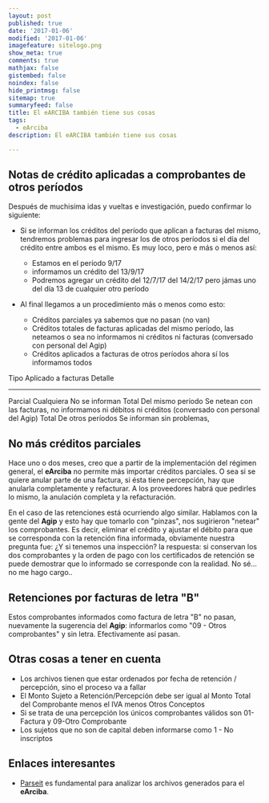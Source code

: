 ```yaml
---
layout: post
published: true
date: '2017-01-06'
modified: '2017-01-06'
imagefeature: sitelogo.png
show_meta: true
comments: true
mathjax: false
gistembed: false
noindex: false
hide_printmsg: false
sitemap: true
summaryfeed: false
title: El eARCIBA también tiene sus cosas
tags:
  - eArciba
description: El eARCIBA también tiene sus cosas

---
```

## Notas de crédito aplicadas a comprobantes de otros períodos

Después de muchisíma idas y vueltas e investigación, puedo confirmar lo siguiente:

* Si se informan los créditos del período que aplican a facturas del mismo,
  tendremos problemas para ingresar los de otros períodos si el día
  del crédito entre ambos es el mismo. Es muy loco, pero e más o menos así:
    * Estamos en el período 9/17
	* informamos un crédito del 13/9/17
	* Podremos agregar un crédito del 12/7/17 del 14/2/17 pero jámas uno del día 13 de cualquier otro período

* Al final llegamos a un procedimiento más o menos como esto:
  * Créditos parciales ya sabemos que no pasan (no van)
  * Créditos totales de facturas aplicadas del mismo período, las neteamos o sea no informamos ni créditos ni facturas (conversado con personal del Agip)
  * Créditos aplicados a facturas de otros períodos ahora sí los informamos todos

Tipo        Aplicado a facturas	 Detalle
----------- -------------------- -------------------------------
Parcial		Cualquiera           No se informan 
Total       Del mismo período    Se netean con las facturas, no informamos ni débitos ni créditos (conversado con personal del Agip)
Total       De otros períodos    Se informan sin problemas, 

## No más créditos parciales

Hace uno o dos meses, creo que a partir de la implementación del régimen
general, el **eArciba** no permite más importar créditos parciales. O sea si se
quiere anular parte de una factura, si ésta tiene percepción, hay que anularla
completamente y refacturar. A los proveedores habrá que pedirles lo mismo, la
anulación completa y la refacturación.

En el caso de las retenciones está ocurriendo algo similar. Hablamos con la
gente del **Agip** y esto hay que tomarlo con "pinzas", nos sugirieron "netear"
los comprobantes. Es decir, eliminar el crédito y ajustar el débito para que se
corresponda con la retención fina informada, obviamente nuestra pregunta fue:
¿Y si tenemos una inspección? la respuesta: si conservan los dos comprobantes y
la orden de pago con los certificados de retención se puede demostrar que lo
informado se corresponde con la realidad. No sé... no me hago cargo..

## Retenciones por facturas de letra "B"

Estos comprobantes informados como factura de letra "B" no pasan, nuevamente la
sugerencia del **Agip**: informarlos como "09 - Otros comprobantes" y sin
letra. Efectivamente así pasan.


## Otras cosas a tener en cuenta

* Los archivos tienen que estar ordenados por fecha de retención / percepción, sino el proceso va a fallar
* El Monto Sujeto a Retención/Percepción debe ser igual al Monto Total del Comprobante menos el IVA menos Otros Conceptos
* Si se trata de una percepción los únicos comprobantes válidos son 01-Factura y 09-Otro Comprobante
* Los sujetos que no son de capital deben informarse como 1 - No inscriptos

## Enlaces interesantes

* [Parseit](https://pmoracho.github.io/parseit/) es fundamental para analizar
  los archivos generados para el **eArciba**.

